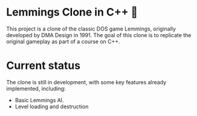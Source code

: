 # Lemmings Clone in C++ 🚶

This project is a clone of the classic DOS game Lemmings, originally developed by DMA Design in 1991. The goal of this clone is to replicate the original gameplay as part of a course on C++.

# Current status
The clone is still in development, with some key features already implemented, including:
* Basic Lemmings AI.
* Level loading and destruction